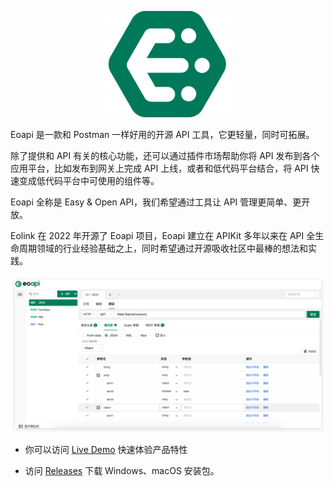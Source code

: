 <p align="center">
  <a href="https://github.com/eolinker/eoapi">
    <img width="200" src="../public/images/logo.png">
  </a>
</p>
Eoapi 是一款和 Postman 一样好用的开源 API 工具，它更轻量，同时可拓展。

除了提供和 API 有关的核心功能，还可以通过插件市场帮助你将 API 发布到各个应用平台，比如发布到网关上完成 API 上线，或者和低代码平台结合，将 API 快速变成低代码平台中可使用的组件等。

Eoapi 全称是 Easy & Open API，我们希望通过工具让 API 管理更简单、更开放。

Eolink 在 2022 年开源了 Eoapi 项目，Eoapi 建立在 APIKit 多年以来在 API 全生命周期领域的行业经验基础之上，同时希望通过开源吸收社区中最棒的想法和实践。

![](../public/images/preview_1.png?token=GHSAT0AAAAAABRGKRUBJ634JVP7XL7KWAECYP3J36Q)

- 你可以访问 [Live Demo](https://demo.eoapi.io/) 快速体验产品特性

- 访问 [Releases](https://github.com/eolinker/eoapi/releases) 下载 Windows、macOS 安装包。
